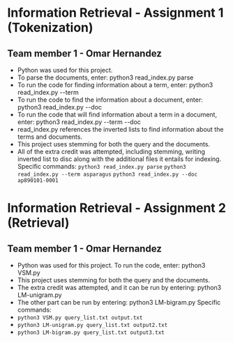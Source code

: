 # Information Retrieval - Assignment 1 (Tokenization)

## Team member 1 - Omar Hernandez

- Python was used for this project.
- To parse the documents, enter: python3 read_index.py parse
- To run the code for finding information about a term, enter: python3 read_index.py --term <term>
- To run the code to find the information about a document, enter: python3 read_index.py --doc <document>
- To run the code that will find information about a term in a document, enter: python3 read_index.py --term <term> --doc <document>
- read_index.py references the inverted lists to find information about the terms and documents.
- This project uses stemming for both the query and the documents. 
- All of the extra credit was attempted, including stemming, writing inverted list to disc along with the additional files it entails for indexing.
Specific commands:
```python3 read_index.py parse```
```python3 read_index.py --term asparagus```
```python3 read_index.py --doc ap890101-0001```

# Information Retrieval - Assignment 2 (Retrieval)

## Team member 1 - Omar Hernandez

- Python was used for this project. To run the code, enter: python3 VSM.py <query list text file> <output file>
- This project uses stemming for both the query and the documents. 
- The extra credit was attempted, and it can be run by entering: python3 LM-unigram.py <query list text file> <output file>
- The other part can be run by entering: python3 LM-bigram.py <query list text file> <output file>
Specific commands:
- ```python3 VSM.py query_list.txt output.txt```
- ```python3 LM-unigram.py query_list.txt output2.txt```
- ```python3 LM-bigram.py query_list.txt output3.txt```
